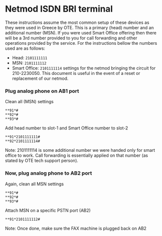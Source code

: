 # Netmod ISDN BRI terminal
These instructions assume the most common setup of these devices as they were used in Greece by OTE. This is a primary (head) number and an additional number (MSN).
If you were used Smart Office offering then there will be a 3rd number provided to you for call forwarding and other operations provided by the service.
For the instructions bellow the numbers used are as follows:
* Head: `2101111111`
* MSN: `2101111112`
* Smart Office: `2101111114`
settings for the netmod bringing the circuit for 210-2230050.
This document is useful in the event of a reset or replacement of our netmod.

### Plug analog phone on **AB1 port**

Clean all (MSN) settings

```
**91*#
**92*#
**93*#
```

Add head number to slot-1 and Smart Office number to slot-2

```
**91*2101111111#
**92*2101111114#
```

Note: 2101111114 is some additional number we were handed only for smart office
to work. Call forwarding is essentially applied on that number (as stated by
OTE tech support person).

### Now, plug analog phone to **AB2 port**

Again, clean all MSN settings

```
**91*#
**92*#
**93*#
```

Attach MSN on a specific PSTN port (AB2)

```
**91*2101111112#
```

Note: Once done, make sure the FAX machine is plugged back on AB2
